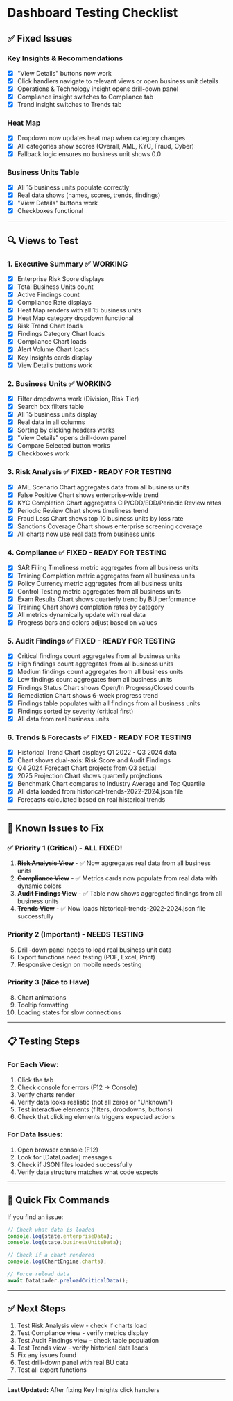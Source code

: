 # Dashboard Testing Checklist

## ✅ Fixed Issues

### Key Insights & Recommendations
- [x] "View Details" buttons now work
- [x] Click handlers navigate to relevant views or open business unit details
- [x] Operations & Technology insight opens drill-down panel
- [x] Compliance insight switches to Compliance tab
- [x] Trend insight switches to Trends tab

### Heat Map
- [x] Dropdown now updates heat map when category changes
- [x] All categories show scores (Overall, AML, KYC, Fraud, Cyber)
- [x] Fallback logic ensures no business unit shows 0.0

### Business Units Table
- [x] All 15 business units populate correctly
- [x] Real data shows (names, scores, trends, findings)
- [x] "View Details" buttons work
- [x] Checkboxes functional

---

## 🔍 Views to Test

### 1. Executive Summary ✅ WORKING
- [x] Enterprise Risk Score displays
- [x] Total Business Units count
- [x] Active Findings count
- [x] Compliance Rate displays
- [x] Heat Map renders with all 15 business units
- [x] Heat Map category dropdown functional
- [x] Risk Trend Chart loads
- [x] Findings Category Chart loads
- [x] Compliance Chart loads
- [x] Alert Volume Chart loads
- [x] Key Insights cards display
- [x] View Details buttons work

### 2. Business Units ✅ WORKING
- [x] Filter dropdowns work (Division, Risk Tier)
- [x] Search box filters table
- [x] All 15 business units display
- [x] Real data in all columns
- [x] Sorting by clicking headers works
- [x] "View Details" opens drill-down panel
- [x] Compare Selected button works
- [x] Checkboxes work

### 3. Risk Analysis ✅ FIXED - READY FOR TESTING
- [x] AML Scenario Chart aggregates data from all business units
- [x] False Positive Chart shows enterprise-wide trend
- [x] KYC Completion Chart aggregates CIP/CDD/EDD/Periodic Review rates
- [x] Periodic Review Chart shows timeliness trend
- [x] Fraud Loss Chart shows top 10 business units by loss rate
- [x] Sanctions Coverage Chart shows enterprise screening coverage
- [x] All charts now use real data from business units

### 4. Compliance ✅ FIXED - READY FOR TESTING
- [x] SAR Filing Timeliness metric aggregates from all business units
- [x] Training Completion metric aggregates from all business units
- [x] Policy Currency metric aggregates from all business units
- [x] Control Testing metric aggregates from all business units
- [x] Exam Results Chart shows quarterly trend by BU performance
- [x] Training Chart shows completion rates by category
- [x] All metrics dynamically update with real data
- [x] Progress bars and colors adjust based on values

### 5. Audit Findings ✅ FIXED - READY FOR TESTING
- [x] Critical findings count aggregates from all business units
- [x] High findings count aggregates from all business units
- [x] Medium findings count aggregates from all business units
- [x] Low findings count aggregates from all business units
- [x] Findings Status Chart shows Open/In Progress/Closed counts
- [x] Remediation Chart shows 6-week progress trend
- [x] Findings table populates with all findings from all business units
- [x] Findings sorted by severity (critical first)
- [x] All data from real business units

### 6. Trends & Forecasts ✅ FIXED - READY FOR TESTING
- [x] Historical Trend Chart displays Q1 2022 - Q3 2024 data
- [x] Chart shows dual-axis: Risk Score and Audit Findings
- [x] Q4 2024 Forecast Chart projects from Q3 actual
- [x] 2025 Projection Chart shows quarterly projections
- [x] Benchmark Chart compares to Industry Average and Top Quartile
- [x] All data loaded from historical-trends-2022-2024.json file
- [x] Forecasts calculated based on real historical trends

---

## 🐛 Known Issues to Fix

### ✅ Priority 1 (Critical) - ALL FIXED!
1. ~~**Risk Analysis View**~~ - ✅ Now aggregates real data from all business units
2. ~~**Compliance View**~~ - ✅ Metrics cards now populate from real data with dynamic colors
3. ~~**Audit Findings View**~~ - ✅ Table now shows aggregated findings from all business units
4. ~~**Trends View**~~ - ✅ Now loads historical-trends-2022-2024.json file successfully

### Priority 2 (Important) - NEEDS TESTING
5. Drill-down panel needs to load real business unit data
6. Export functions need testing (PDF, Excel, Print)
7. Responsive design on mobile needs testing

### Priority 3 (Nice to Have)
8. Chart animations
9. Tooltip formatting
10. Loading states for slow connections

---

## 📋 Testing Steps

### For Each View:
1. Click the tab
2. Check console for errors (F12 → Console)
3. Verify charts render
4. Verify data looks realistic (not all zeros or "Unknown")
5. Test interactive elements (filters, dropdowns, buttons)
6. Check that clicking elements triggers expected actions

### For Data Issues:
1. Open browser console (F12)
2. Look for [DataLoader] messages
3. Check if JSON files loaded successfully
4. Verify data structure matches what code expects

---

## 🔧 Quick Fix Commands

If you find an issue:

```javascript
// Check what data is loaded
console.log(state.enterpriseData);
console.log(state.businessUnitsData);

// Check if a chart rendered
console.log(ChartEngine.charts);

// Force reload data
await DataLoader.preloadCriticalData();
```

---

## ✅ Next Steps

1. Test Risk Analysis view - check if charts load
2. Test Compliance view - verify metrics display
3. Test Audit Findings view - check table population
4. Test Trends view - verify historical data loads
5. Fix any issues found
6. Test drill-down panel with real BU data
7. Test all export functions

---

**Last Updated:** After fixing Key Insights click handlers